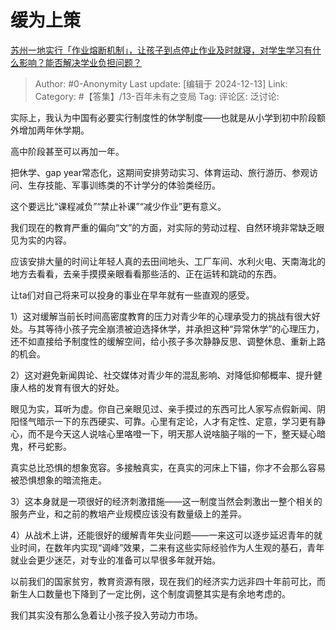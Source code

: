 # 缓为上策
[苏州一地实行「作业熔断机制」，让孩子到点停止作业及时就寝，对学生学习有什么影响？能否解决学业负担问题？](https://www.zhihu.com/question/6447822043/answer/54517583701)

> Author: #0-Anonymity
> Last update: [编辑于 2024-12-13]
> Link:
> Category: #【答集】/13-百年未有之变局 
> Tag: 
> 评论区:
> 泛讨论:

实际上，我认为中国有必要实行制度性的休学制度——也就是从小学到初中阶段额外增加两年休学期。

高中阶段甚至可以再加一年。

把休学、gap year常态化，这期间安排劳动实习、体育运动、旅行游历、参观访问、生存技能、军事训练类的不计学分的体验类经历。

这个要远比“课程减负”“禁止补课”“减少作业”更有意义。

我们现在的教育严重的偏向“文”的方面，对实际的劳动过程、自然环境非常缺乏眼见为实的内容。

应该安排大量的时间让年轻人真的去田间地头、工厂车间、水利火电、天南海北的地方去看看，去亲手摸摸亲眼看看那些活的、正在运转和跳动的东西。

让ta们对自己将来可以投身的事业在早年就有一些直观的感受。

1）这对缓解当前长时间高密度教育的压力对青少年的心理承受力的挑战有很大好处。与其等待小孩子完全崩溃被迫选择休学，并承担这种“异常休学”的心理压力，还不如直接给予制度性的缓解空间，给小孩子多次静静反思、调整休息、重新上路的机会。

2）这对避免新闻舆论、社交媒体对青少年的混乱影响、对降低抑郁概率、提升健康人格的发育有很大的好处。

眼见为实，耳听为虚。你自己亲眼见过、亲手摸过的东西可比人家写点假新闻、阴阳怪气暗示一下的东西硬实、可靠。心里有定论，人才有定性、定意，学习更有静心，而不是今天这人说啥心里咯噔一下，明天那人说啥脑子嗡的一下，整天疑心暗鬼，杯弓蛇影。

真实总比恐惧的想象宽容。多接触真实，在真实的河床上下锚，你才不会那么容易被恐惧想象的暗流拖走。

3）这本身就是一项很好的经济刺激措施——这一制度当然会刺激出一整个相关的服务产业，和之前的教培产业规模应该没有数量级上的差异。

4）从战术上讲，还能很好的缓解青年失业问题——一来这可以逐步延迟青年的就业时间，在数年内实现“调峰”效果，二来有这些实际经验作为人生观的基石，青年就业会更少迷茫，对专业的准备可以早很多年就开始。

以前我们的国家贫穷，教育资源有限，现在我们的经济实力远非四十年前可比，而新生人口数量也下降到了一定比例，这个制度调整其实是有余地考虑的。

我们其实没有那么急着让小孩子投入劳动力市场。